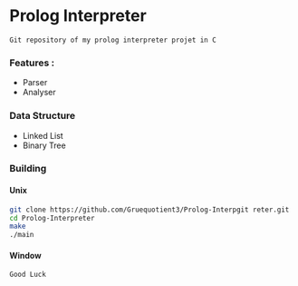 # Prolog Interpreter

    Git repository of my prolog interpreter projet in C

### Features :
- Parser
- Analyser

### Data Structure
- Linked List
- Binary Tree

### Building  
#### Unix

```zsh
git clone https://github.com/Gruequotient3/Prolog-Interpgit reter.git
cd Prolog-Interpreter
make
./main
```

#### Window
    Good Luck
